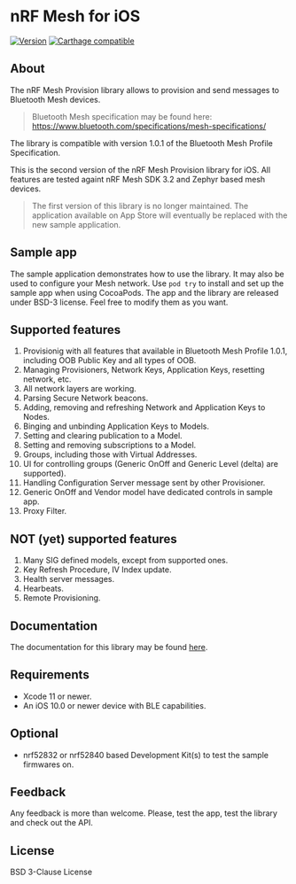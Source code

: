 # nRF Mesh for iOS

[![Version](http://img.shields.io/cocoapods/v/nRFMeshProvision.svg)](http://cocoapods.org/pods/nRFMeshProvision)
[![Carthage compatible](https://img.shields.io/badge/Carthage-compatible-4BC51D.svg?style=flat)](https://github.com/Carthage/Carthage)

## About

The nRF Mesh Provision library allows to provision and send messages to Bluetooth Mesh devices. 

> Bluetooth Mesh specification may be found here: https://www.bluetooth.com/specifications/mesh-specifications/

The library is compatible with version 1.0.1 of the Bluetooth Mesh Profile Specification.

This is the second version of the nRF Mesh Provision library for iOS. All  features are tested againt nRF Mesh SDK 3.2 and Zephyr based mesh devices.

> The first version of this library is no longer maintained. The application available on App Store will eventually be replaced with the new sample application.

## Sample app

The sample application demonstrates how to use the library. It may also be used to configure your Mesh network. Use `pod try` to install and set up the sample app when using CocoaPods.
The app and the library are released under BSD-3 license. Feel free to modify them as you want.

## Supported features

1. Provisionig with all features that available in Bluetooth Mesh Profile 1.0.1, including OOB Public Key and all types of OOB.
2. Managing Provisioners, Network Keys, Application Keys, resetting network, etc.
3. All network layers are working.
4. Parsing Secure Network beacons.
5. Adding, removing and refreshing Network and Application Keys to Nodes.
6. Binging and unbinding Application Keys to Models.
7. Setting and clearing publication to a Model.
8. Setting and removing subscriptions to a Model.
9. Groups, including those with Virtual Addresses.
10. UI for controlling groups (Generic OnOff and Generic Level (delta) are supported).
12. Handling Configuration Server message sent by other Provisioner.
13. Generic OnOff and Vendor model have dedicated controls in sample app.
14. Proxy Filter.

## NOT (yet) supported features

1. Many SIG defined models, except from supported ones.
2. Key Refresh Procedure, IV Index update.
3. Health server messages.
4. Hearbeats.
5. Remote Provisioning.

## Documentation

The documentation for this library may be found [here](Documentation/README.md).

## Requirements

* Xcode 11 or newer.
* An iOS 10.0 or newer device with BLE capabilities.

## Optional

* nrf52832 or nrf52840 based Development Kit(s) to test the sample firmwares on.

## Feedback

Any feedback is more than welcome. Please, test the app, test the library and check out the API.

## License

BSD 3-Clause License 
